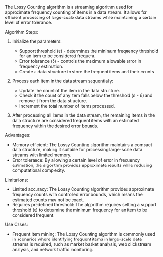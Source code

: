 
The Lossy Counting algorithm is a streaming algorithm used for approximate frequency counting of items in a data stream. It allows for efficient processing of large-scale data streams while maintaining a certain level of error tolerance.

Algorithm Steps:

1. Initialize the parameters:
   - Support threshold (ε) - determines the minimum frequency threshold for an item to be considered frequent.
   - Error tolerance (δ) - controls the maximum allowable error in frequency estimation.
   - Create a data structure to store the frequent items and their counts.

2. Process each item in the data stream sequentially:
   - Update the count of the item in the data structure.
   - Check if the count of any item falls below the threshold (ε - δ) and remove it from the data structure.
   - Increment the total number of items processed.

3. After processing all items in the data stream, the remaining items in the data structure are considered frequent items with an estimated frequency within the desired error bounds.

Advantages:
- Memory efficient: The Lossy Counting algorithm maintains a compact data structure, making it suitable for processing large-scale data streams with limited memory.
- Error tolerance: By allowing a certain level of error in frequency estimation, the algorithm provides approximate results while reducing computational complexity.

Limitations:
- Limited accuracy: The Lossy Counting algorithm provides approximate frequency counts with controlled error bounds, which means the estimated counts may not be exact.
- Requires predefined threshold: The algorithm requires setting a support threshold (ε) to determine the minimum frequency for an item to be considered frequent.

Use Cases:
- Frequent item mining: The Lossy Counting algorithm is commonly used in scenarios where identifying frequent items in large-scale data streams is required, such as market basket analysis, web clickstream analysis, and network traffic monitoring.

